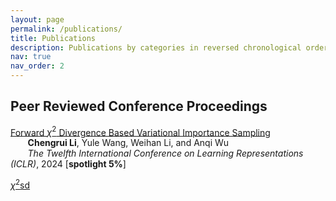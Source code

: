 ```yaml
---
layout: page
permalink: /publications/
title: Publications
description: Publications by categories in reversed chronological order.
nav: true
nav_order: 2
---
```


## Peer Reviewed Conference Proceedings
[Forward $\chi^2$ Divergence Based Variational Importance Sampling]()  
&nbsp;&nbsp;&nbsp;&nbsp;&nbsp;&nbsp;&nbsp;**Chengrui Li**, Yule Wang, Weihan Li, and Anqi Wu  
&nbsp;&nbsp;&nbsp;&nbsp;&nbsp;&nbsp;&nbsp;*The Twelfth International Conference on Learning Representations (ICLR)*, 2024 [**spotlight 5\%**]

<a href="url">$\chi^2$sd</a>